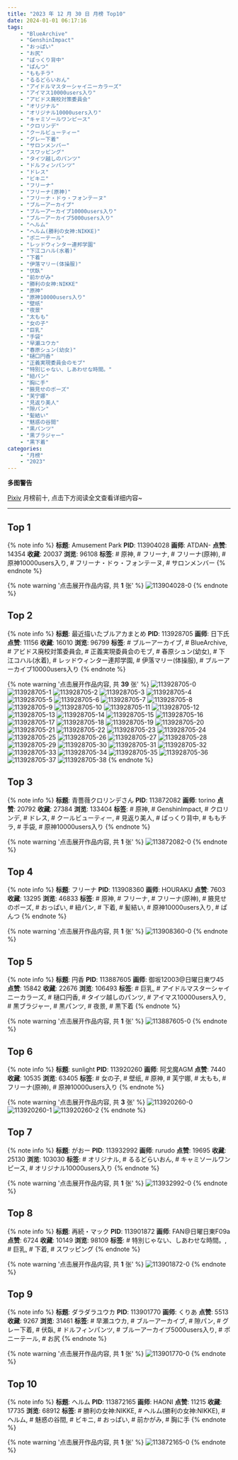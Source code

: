 ```yaml
---
title: "2023 年 12 月 30 日 月榜 Top10"
date: 2024-01-01 06:17:16
tags:
    - "BlueArchive"
    - "GenshinImpact"
    - "おっぱい"
    - "お尻"
    - "ぱっくり背中"
    - "ぱんつ"
    - "ももチラ"
    - "るるどらいおん"
    - "アイドルマスターシャイニーカラーズ"
    - "アイマス10000users入り"
    - "アビドス廃校対策委員会"
    - "オリジナル"
    - "オリジナル10000users入り"
    - "キャミソールワンピース"
    - "クロリンデ"
    - "クールビューティー"
    - "グレー下着"
    - "サロンメンバー"
    - "スワッピング"
    - "タイツ越しのパンツ"
    - "ドルフィンパンツ"
    - "ドレス"
    - "ビキニ"
    - "フリーナ"
    - "フリーナ(原神)"
    - "フリーナ・ドゥ・フォンテーヌ"
    - "ブルーアーカイブ"
    - "ブルーアーカイブ10000users入り"
    - "ブルーアーカイブ5000users入り"
    - "ヘルム"
    - "ヘルム(勝利の女神:NIKKE)"
    - "ポニーテール"
    - "レッドウィンター連邦学園"
    - "下江コハル(水着)"
    - "下着"
    - "伊落マリー(体操服)"
    - "伏臥"
    - "前かがみ"
    - "勝利の女神:NIKKE"
    - "原神"
    - "原神10000users入り"
    - "壁纸"
    - "夜景"
    - "太もも"
    - "女の子"
    - "巨乳"
    - "手袋"
    - "早瀬ユウカ"
    - "春原シュン(幼女)"
    - "樋口円香"
    - "正義実現委員会のモブ"
    - "特別じゃない、しあわせな時間。"
    - "紐パン"
    - "胸に手"
    - "腋見せのポーズ"
    - "芙宁娜"
    - "見返り美人"
    - "隙パン"
    - "髪結い"
    - "魅惑の谷間"
    - "黒パンツ"
    - "黒ブラジャー"
    - "黒下着"
categories:
    - "月榜"
    - "2023"
---
```


<i class="fa fa-triangle-exclamation"></i>**多图警告**<i class="fa fa-triangle-exclamation"></i>

[Pixiv](https://www.pixiv.net/) 月榜前十, 点击下方阅读全文查看详细内容~

<!-- more -->

---

## Top 1

{% note info %}
**标题**: Amusement Park
**PID**: 113904028 **画师**: ATDAN-
**点赞**: 14354 **收藏**: 20037 **浏览**: 96108
**标签**: # 原神, # フリーナ, # フリーナ(原神), # 原神10000users入り, # フリーナ・ドゥ・フォンテーヌ, # サロンメンバー
{% endnote %}

{% note warning '点击展开作品内容, 共 **1** 张' %}
![113904028-0](https://i.pixiv.re/img-original/img/2023/12/03/01/52/20/113904028_p0.jpg)
{% endnote %}

## Top 2

{% note info %}
**标题**: 最近描いたブルアカまとめ
**PID**: 113928705 **画师**: 日下氏
**点赞**: 11156 **收藏**: 16010 **浏览**: 96799
**标签**: # ブルーアーカイブ, # BlueArchive, # アビドス廃校対策委員会, # 正義実現委員会のモブ, # 春原シュン(幼女), # 下江コハル(水着), # レッドウィンター連邦学園, # 伊落マリー(体操服), # ブルーアーカイブ10000users入り
{% endnote %}

{% note warning '点击展开作品内容, 共 **39** 张' %}
![113928705-0](https://i.pixiv.re/img-original/img/2023/12/03/22/04/39/113928705_p0.png)
![113928705-1](https://i.pixiv.re/img-original/img/2023/12/03/22/04/39/113928705_p1.png)
![113928705-2](https://i.pixiv.re/img-original/img/2023/12/03/22/04/39/113928705_p2.png)
![113928705-3](https://i.pixiv.re/img-original/img/2023/12/03/22/04/39/113928705_p3.png)
![113928705-4](https://i.pixiv.re/img-original/img/2023/12/03/22/04/39/113928705_p4.png)
![113928705-5](https://i.pixiv.re/img-original/img/2023/12/03/22/04/39/113928705_p5.png)
![113928705-6](https://i.pixiv.re/img-original/img/2023/12/03/22/04/39/113928705_p6.png)
![113928705-7](https://i.pixiv.re/img-original/img/2023/12/03/22/04/39/113928705_p7.png)
![113928705-8](https://i.pixiv.re/img-original/img/2023/12/03/22/04/39/113928705_p8.png)
![113928705-9](https://i.pixiv.re/img-original/img/2023/12/03/22/04/39/113928705_p9.png)
![113928705-10](https://i.pixiv.re/img-original/img/2023/12/03/22/04/39/113928705_p10.png)
![113928705-11](https://i.pixiv.re/img-original/img/2023/12/03/22/04/39/113928705_p11.png)
![113928705-12](https://i.pixiv.re/img-original/img/2023/12/03/22/04/39/113928705_p12.png)
![113928705-13](https://i.pixiv.re/img-original/img/2023/12/03/22/04/39/113928705_p13.png)
![113928705-14](https://i.pixiv.re/img-original/img/2023/12/03/22/04/39/113928705_p14.png)
![113928705-15](https://i.pixiv.re/img-original/img/2023/12/03/22/04/39/113928705_p15.png)
![113928705-16](https://i.pixiv.re/img-original/img/2023/12/03/22/04/39/113928705_p16.png)
![113928705-17](https://i.pixiv.re/img-original/img/2023/12/03/22/04/39/113928705_p17.png)
![113928705-18](https://i.pixiv.re/img-original/img/2023/12/03/22/04/39/113928705_p18.png)
![113928705-19](https://i.pixiv.re/img-original/img/2023/12/03/22/04/39/113928705_p19.png)
![113928705-20](https://i.pixiv.re/img-original/img/2023/12/03/22/04/39/113928705_p20.png)
![113928705-21](https://i.pixiv.re/img-original/img/2023/12/03/22/04/39/113928705_p21.png)
![113928705-22](https://i.pixiv.re/img-original/img/2023/12/03/22/04/39/113928705_p22.png)
![113928705-23](https://i.pixiv.re/img-original/img/2023/12/03/22/04/39/113928705_p23.png)
![113928705-24](https://i.pixiv.re/img-original/img/2023/12/03/22/04/39/113928705_p24.png)
![113928705-25](https://i.pixiv.re/img-original/img/2023/12/03/22/04/39/113928705_p25.png)
![113928705-26](https://i.pixiv.re/img-original/img/2023/12/03/22/04/39/113928705_p26.png)
![113928705-27](https://i.pixiv.re/img-original/img/2023/12/03/22/04/39/113928705_p27.png)
![113928705-28](https://i.pixiv.re/img-original/img/2023/12/03/22/04/39/113928705_p28.png)
![113928705-29](https://i.pixiv.re/img-original/img/2023/12/03/22/04/39/113928705_p29.png)
![113928705-30](https://i.pixiv.re/img-original/img/2023/12/03/22/04/39/113928705_p30.png)
![113928705-31](https://i.pixiv.re/img-original/img/2023/12/03/22/04/39/113928705_p31.png)
![113928705-32](https://i.pixiv.re/img-original/img/2023/12/03/22/04/39/113928705_p32.png)
![113928705-33](https://i.pixiv.re/img-original/img/2023/12/03/22/04/39/113928705_p33.png)
![113928705-34](https://i.pixiv.re/img-original/img/2023/12/03/22/04/39/113928705_p34.png)
![113928705-35](https://i.pixiv.re/img-original/img/2023/12/03/22/04/39/113928705_p35.png)
![113928705-36](https://i.pixiv.re/img-original/img/2023/12/03/22/04/39/113928705_p36.png)
![113928705-37](https://i.pixiv.re/img-original/img/2023/12/03/22/04/39/113928705_p37.png)
![113928705-38](https://i.pixiv.re/img-original/img/2023/12/03/22/04/39/113928705_p38.png)
{% endnote %}

## Top 3

{% note info %}
**标题**: 青薔薇クロリンデさん
**PID**: 113872082 **画师**: torino
**点赞**: 20792 **收藏**: 27384 **浏览**: 133404
**标签**: # 原神, # GenshinImpact, # クロリンデ, # ドレス, # クールビューティー, # 見返り美人, # ぱっくり背中, # ももチラ, # 手袋, # 原神10000users入り
{% endnote %}

{% note warning '点击展开作品内容, 共 **1** 张' %}
![113872082-0](https://i.pixiv.re/img-original/img/2023/12/02/00/00/41/113872082_p0.jpg)
{% endnote %}

## Top 4

{% note info %}
**标题**: フリーナ
**PID**: 113908360 **画师**: HOURAKU
**点赞**: 7603 **收藏**: 13295 **浏览**: 46833
**标签**: # 原神, # フリーナ, # フリーナ(原神), # 腋見せのポーズ, # おっぱい, # 紐パン, # 下着, # 髪結い, # 原神10000users入り, # ぱんつ
{% endnote %}

{% note warning '点击展开作品内容, 共 **1** 张' %}
![113908360-0](https://i.pixiv.re/img-original/img/2023/12/03/07/00/00/113908360_p0.jpg)
{% endnote %}

## Top 5

{% note info %}
**标题**: 円香
**PID**: 113887605 **画师**: 御坂12003@日曜日東ワ45
**点赞**: 15842 **收藏**: 22676 **浏览**: 106493
**标签**: # 巨乳, # アイドルマスターシャイニーカラーズ, # 樋口円香, # タイツ越しのパンツ, # アイマス10000users入り, # 黒ブラジャー, # 黒パンツ, # 夜景, # 黒下着
{% endnote %}

{% note warning '点击展开作品内容, 共 **1** 张' %}
![113887605-0](https://i.pixiv.re/img-original/img/2023/12/02/15/46/54/113887605_p0.jpg)
{% endnote %}

## Top 6

{% note info %}
**标题**: sunlight
**PID**: 113920260 **画师**: 阿戈魔AGM
**点赞**: 7440 **收藏**: 10535 **浏览**: 63405
**标签**: # 女の子, # 壁纸, # 原神, # 芙宁娜, # 太もも, # フリーナ(原神), # 原神10000users入り
{% endnote %}

{% note warning '点击展开作品内容, 共 **3** 张' %}
![113920260-0](https://i.pixiv.re/img-original/img/2023/12/03/17/40/04/113920260_p0.jpg)
![113920260-1](https://i.pixiv.re/img-original/img/2023/12/03/17/40/04/113920260_p1.jpg)
![113920260-2](https://i.pixiv.re/img-original/img/2023/12/03/17/40/04/113920260_p2.jpg)
{% endnote %}

## Top 7

{% note info %}
**标题**: がおー
**PID**: 113932992 **画师**: rurudo
**点赞**: 19695 **收藏**: 25130 **浏览**: 103030
**标签**: # オリジナル, # るるどらいおん, # キャミソールワンピース, # オリジナル10000users入り
{% endnote %}

{% note warning '点击展开作品内容, 共 **1** 张' %}
![113932992-0](https://i.pixiv.re/img-original/img/2023/12/04/00/00/50/113932992_p0.png)
{% endnote %}

## Top 8

{% note info %}
**标题**: 再続・マック
**PID**: 113901872 **画师**: FAN@日曜日東F09a
**点赞**: 6724 **收藏**: 10149 **浏览**: 98109
**标签**: # 特別じゃない、しあわせな時間。, # 巨乳, # 下着, # スワッピング
{% endnote %}

{% note warning '点击展开作品内容, 共 **1** 张' %}
![113901872-0](https://i.pixiv.re/img-original/img/2023/12/03/00/08/55/113901872_p0.jpg)
{% endnote %}

## Top 9

{% note info %}
**标题**: ダラダラユウカ
**PID**: 113901770 **画师**: くりあ
**点赞**: 5513 **收藏**: 9267 **浏览**: 31461
**标签**: # 早瀬ユウカ, # ブルーアーカイブ, # 隙パン, # グレー下着, # 伏臥, # ドルフィンパンツ, # ブルーアーカイブ5000users入り, # ポニーテール, # お尻
{% endnote %}

{% note warning '点击展开作品内容, 共 **1** 张' %}
![113901770-0](https://i.pixiv.re/img-original/img/2023/12/03/00/06/16/113901770_p0.png)
{% endnote %}

## Top 10

{% note info %}
**标题**: ヘルム
**PID**: 113872165 **画师**: HAONI
**点赞**: 11215 **收藏**: 17735 **浏览**: 68912
**标签**: # 勝利の女神:NIKKE, # ヘルム(勝利の女神:NIKKE), # ヘルム, # 魅惑の谷間, # ビキニ, # おっぱい, # 前かがみ, # 胸に手
{% endnote %}

{% note warning '点击展开作品内容, 共 **1** 张' %}
![113872165-0](https://i.pixiv.re/img-original/img/2023/12/04/04/34/28/113872165_p0.jpg)
{% endnote %}
